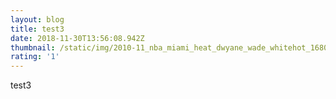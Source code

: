 ```yaml
---
layout: blog
title: test3
date: 2018-11-30T13:56:08.942Z
thumbnail: /static/img/2010-11_nba_miami_heat_dwyane_wade_whitehot_1680x1050.jpg
rating: '1'
---
```

test3
